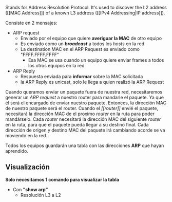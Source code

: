Stands for Address Resolution Protocol.
It's used to discover the L2 address ([[MAC Address]]) of a known L3 address ([[IPv4 Addressing|IP address]]).

Consiste en 2 mensajes:
 - ARP request
	 - Enviado por el equipo que quiere **averiguar la MAC** de otro equipo
	 - Es enviado como un ***broadcast*** a todos los *hosts* en la red
	 - La destination MAC en el ARP Request es enviado como "FFFF.FFFF.FFFF"
		 - Esa MAC se usa cuando un equipo quiere enviar frames a todos los otros equipos en la red
 - ARP Reply
	 - Respuesta enviada para **informar** sobre la MAC solicitada
	 - la ARP Reply es unicast, solo le llega a quien realizó la ARP Request

Cuando queramos enviar un paquete fuera de nuestra red, necesitaremos generar un *ARP request* a nuestro router para mandarle el paquete. Ya que él será el encargado de enviar nuestro paquete.
Entonces, la dirección MAC de nuestro paquete será el router.
Cuando el *[[router]]* envié el paquete, necesitará la dirección MAC de el proximo *router* en la ruta para poder mandárselo. Cada *router* necesitará la dirección MAC del siguiente *router* en la ruta, para que el paquete pueda llegar a su destino final. Cada dirección de origen y destino MAC del paquete irá cambiando acorde se va moviendo en la red.

Todos los equipos guardarán una tabla con las direcciones **ARP** que hayan aprendido.

## Visualización

**Solo necesitamos 1 comando para visualizar la tabla**
- Con **"show arp"**
	- Resolución L3 a L2